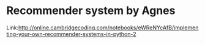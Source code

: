 # Recommender system by Agnes


Link:http://online.cambridgecoding.com/notebooks/eWReNYcAfB/implementing-your-own-recommender-systems-in-python-2
